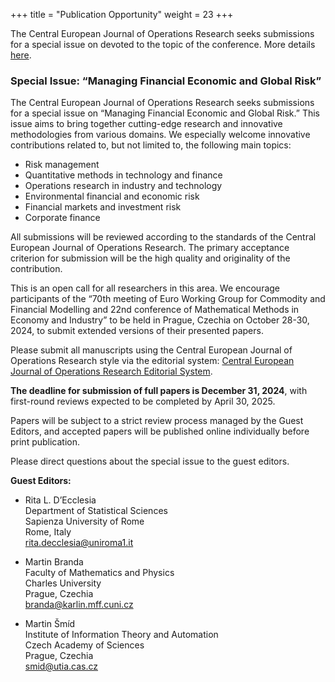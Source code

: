 +++
title = "Publication Opportunity"
weight = 23
+++


The Central European Journal of Operations Research seeks submissions for a special issue on devoted to the topic of the conference.  More details [here](@/scientific-programme/special-issue.md).


<!-- more -->



### Special Issue: “Managing Financial Economic and Global Risk”

The Central European Journal of Operations Research seeks submissions for a special issue on “Managing Financial Economic and Global Risk.” This issue aims to bring together cutting-edge research and innovative methodologies from various domains. We especially welcome innovative contributions related to, but not limited to, the following main topics:
- Risk management
- Quantitative methods in technology and finance
- Operations research in industry and technology
- Environmental financial and economic risk
- Financial markets and investment risk
- Corporate finance

All submissions will be reviewed according to the standards of the Central European Journal of Operations Research. The primary acceptance criterion for submission will be the high quality and originality of the contribution.

This is an open call for all researchers in this area. We encourage participants of the “70th meeting of Euro Working Group for Commodity and Financial Modelling and 22nd conference of Mathematical Methods in Economy and Industry” to be held in Prague, Czechia on October 28-30, 2024, to submit extended versions of their presented papers.

Please submit all manuscripts using the Central European Journal of Operations Research style via the editorial system: [Central European Journal of Operations Research Editorial System](https://www.editorialmanager.com/cjor/default.aspx).

**The deadline for submission of full papers is December 31, 2024**, with first-round reviews expected to be completed by April 30, 2025.

Papers will be subject to a strict review process managed by the Guest Editors, and accepted papers will be published online individually before print publication.

Please direct questions about the special issue to the guest editors.

**Guest Editors:**

- Rita L. D’Ecclesia  
  Department of Statistical Sciences  
  Sapienza University of Rome  
  Rome, Italy  
  rita.decclesia@uniroma1.it

- Martin Branda  
  Faculty of Mathematics and Physics  
  Charles University  
  Prague, Czechia  
  branda@karlin.mff.cuni.cz

- Martin Šmíd  
  Institute of Information Theory and Automation  
  Czech Academy of Sciences  
  Prague, Czechia  
  smid@utia.cas.cz

